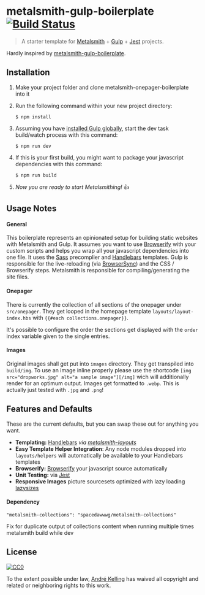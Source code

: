 # metalsmith-gulp-boilerplate [![Build Status](https://travis-ci.com/AndreKelling/metalsmith-onepager-boilerplate.svg?branch=master)](https://travis-ci.com/AndreKelling/metalsmith-onepager-boilerplate)

> A starter template for [Metalsmith](https://github.com/segmentio/metalsmith) + [Gulp](https://github.com/gulpjs/gulp) + [Jest](https://github.com/facebook/jest) projects.

Hardly inspired by [metalsmith-gulp-boilerplate](https://github.com/radiovisual/metalsmith-gulp-boilerplate).
## Installation

1. Make your project folder and clone metalsmith-onepager-boilerplate into it

2. Run the following command within your new project directory:

   ```
   $ npm install
   ```

3. Assuming you have [installed Gulp globally](https://github.com/gulpjs/gulp/blob/master/docs/getting-started.md#1-install-gulp-globally),
start the dev task build/watch process with this command:

   ```
   $ npm run dev
   ```

4. If this is your first build, you might want to package your javascript dependencies with this command:

   ```
   $ npm run build
   ```

5. *Now you are ready to start Metalsmithing!* :thumbsup:

## Usage Notes

#### General

This boilerplate represents an opinionated setup for building static websites with Metalsmith and Gulp. It assumes
you want to use [Browserify](http://browserify.org/) with your custom scripts and helps you wrap all your javascript
dependencies into one file. It uses the [Sass](http://sass-lang.com/) precomplier and [Handlebars](http://handlebarsjs.com/)
templates. Gulp is responsible for the live-reloading (via [BrowserSync](http://www.browsersync.io/)) and the CSS / Browserify
steps. Metalsmith is responsible for compiling/generating the site files.

#### Onepager

There is currently the collection of all sections of the onepager under `src/onepager`. They get looped in the homepage template `layouts/layout-index.hbs` with `{{#each collections.onepager}}`.

It's possible to configure the order the sections get displayed with the `order` index variable given to the single entries.

#### Images

Original images shall get put into `images` directory. They get transpiled into `build/img`. To use an image inline properly please use the shortcode `[img src="dropworks.jpg" alt="a sample image"][/img]` wich will additionally render for an optimum output.
Images get formatted to `.webp`. This is actually just tested with `.jpg` and `.png`!

## Features and Defaults

These are the current defaults, but you can swap these out for anything you want.

- **Templating:** [Handlebars](http://handlebarsjs.com/) *via [metalsmith-layouts](https://github.com/superwolff/metalsmith-layouts)*
- **Easy Template Helper Integration**: Any node modules dropped into `layouts/helpers` will automatically be available to your Handlebars templates  
- **Browserify:** [Browserify](http://browserify.org/) your javascript source automatically
- **Unit Testing:** via [Jest](https://github.com/facebook/jest)
- **Responsive Images** picture sourcesets optimized with lazy loading [lazysizes](https://github.com/aFarkas/lazysizes)

#### Dependency

    "metalsmith-collections": "spacedawwwg/metalsmith-collections"

Fix for duplicate output of collections content when running multiple times metalsmith build while dev

## License

[![CC0](http://i.creativecommons.org/p/zero/1.0/88x31.png)](http://creativecommons.org/publicdomain/zero/1.0/)

To the extent possible under law, [André Kelling](https://andrekelling.de) has waived all copyright and related or neighboring rights to this work.

